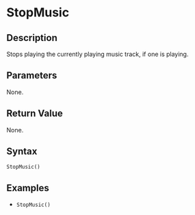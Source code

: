 # StopMusic

## Description
Stops playing the currently playing music track, if one is playing.

## Parameters
None.

## Return Value
None.

## Syntax 
```StopMusic()```

## Examples
- ```StopMusic()```